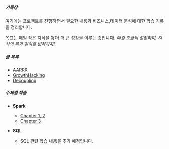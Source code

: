 ##### 기록장

여기에는 프로젝트를 진행하면서 필요한 내용과
비즈니스,데이터 분석에 대한 학습 기록을 정리합니다. 

목표는 매일 작은 지식을 쌓아 더 큰 성장을 이루는 것입니다.
*매일 조금씩 성장하며, 지식의 폭과 깊이를 넓혀가자!*


##### 글 목록
- [AARRR](posts/AARRR.md)
- [GrowthHacking](posts/GrowthHacking.md)
- [Decoupling](posts/Decoupling.md)

##### 주제별 학습

- **Spark**  
  - [Chapter 1, 2](spark/chapter1,2.ipynb)  
  - [Chapter 3](spark/chapter3.ipynb)  

- **SQL**  
  - SQL 관련 학습 내용을 추가 예정입니다.